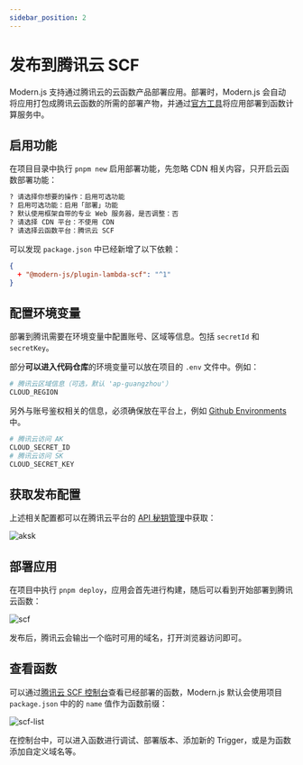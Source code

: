 ```yaml
---
sidebar_position: 2
---
```


# 发布到腾讯云 SCF

Modern.js 支持通过腾讯云的云函数产品部署应用。部署时，Modern.js 会自动将应用打包成腾讯云函数的所需的部署产物，并通过[官方工具](https://github.com/serverless-components/tencent-scf)将应用部署到函数计算服务中。

## 启用功能

在项目目录中执行 `pnpm new` 启用部署功能，先忽略 CDN 相关内容，只开启云函数部署功能：

```bash
? 请选择你想要的操作：启用可选功能
? 启用可选功能：启用「部署」功能
? 默认使用框架自带的专业 Web 服务器，是否调整：否
? 请选择 CDN 平台：不使用 CDN
? 请选择云函数平台：腾讯云 SCF
```

可以发现 `package.json` 中已经新增了以下依赖：

```json
{
  + "@modern-js/plugin-lambda-scf": "^1"
}
```

## 配置环境变量

部署到腾讯需要在环境变量中配置账号、区域等信息。包括 `secretId` 和 `secretKey`。

部分**可以进入代码仓库**的环境变量可以放在项目的 `.env` 文件中。例如：

```bash
# 腾讯云区域信息（可选，默认 'ap-guangzhou'）
CLOUD_REGION
```

另外与账号鉴权相关的信息，必须确保放在平台上，例如 [Github Environments](https://docs.github.com/en/actions/deployment/targeting-different-environments/using-environments-for-deployment) 中。

```bash
# 腾讯云访问 AK
CLOUD_SECRET_ID
# 腾讯云访问 SK
CLOUD_SECRET_KEY
```

## 获取发布配置

上述相关配置都可以在腾讯云平台的 [API 秘钥管理](https://console.cloud.tencent.com/cam/capi)中获取：

![aksk](https://lf3-static.bytednsdoc.com/obj/eden-cn/aphqeh7uhohpquloj/modern-js/docs/tencent-aksk.png)

## 部署应用

在项目中执行 `pnpm deploy`，应用会首先进行构建，随后可以看到开始部署到腾讯云函数：

![scf](https://lf3-static.bytednsdoc.com/obj/eden-cn/aphqeh7uhohpquloj/modern-js/docs/tencent-scf-deploy.png)

发布后，腾讯云会输出一个临时可用的域名，打开浏览器访问即可。

## 查看函数

可以通过[腾讯云 SCF 控制台](https://console.cloud.tencent.com/scf/list)查看已经部署的函数，Modern.js 默认会使用项目 `package.json` 中的的 `name` 值作为函数前缀：

![scf-list](https://lf3-static.bytednsdoc.com/obj/eden-cn/aphqeh7uhohpquloj/modern-js/docs/tencent-scf-list.png)

在控制台中，可以进入函数进行调试、部署版本、添加新的 Trigger，或是为函数添加自定义域名等。
